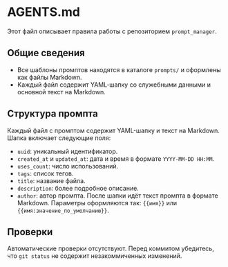 # AGENTS.md

Этот файл описывает правила работы с репозиторием `prompt_manager`.

## Общие сведения
- Все шаблоны промптов находятся в каталоге `prompts/` и оформлены как файлы Markdown.
- Каждый файл содержит YAML‑шапку со служебными данными и основной текст на Markdown.

## Структура промпта
Каждый файл с промптом содержит YAML-шапку и текст на Markdown. Шапка включает следующие поля:
 - `uuid`: уникальный идентификатор.
 - `created_at` и `updated_at`: дата и время в формате `YYYY-MM-DD HH:MM`.
 - `uses_count`: число использований.
 - `tags`: список тегов.
 - `title`: название файла.
 - `description`: более подробное описание.
 - `author`: автор промпта.
После шапки идёт текст промпта в формате Markdown. Параметры оформляются так: `{{имя}}` или `{{имя:значение_по_умолчанию}}`.

## Проверки
Автоматические проверки отсутствуют. Перед коммитом убедитесь, что `git status` не содержит незакоммиченных изменений.

